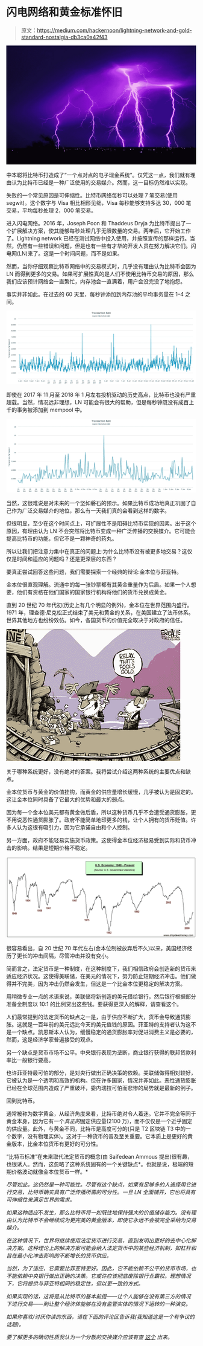 # 闪电网络和黄金标准怀旧

> 原文：<https://medium.com/hackernoon/lightning-network-and-gold-standard-nostalgia-db3ca0a42f43>

![](img/f0be5c7eb7d76e3f30eceaf72e567d11.png)

中本聪将比特币打造成了“一个点对点的电子现金系统”。仅凭这一点，我们就有理由认为比特币已经是一种广泛使用的交易媒介。然而，这一目标仍然难以实现。

失败的一个常见原因是可伸缩性。比特币网络每秒可以处理 7 笔交易(使用 segwit)。这个数字与 Visa 相比相形见绌，Visa 每秒能够支持多达 30，000 笔交易，平均每秒处理 2，000 笔交易。

进入闪电网络。2016 年，Joseph Poon 和 Thaddeus Dryja 为比特币提出了一个扩展解决方案，使其能够每秒处理几乎无限数量的交易。两年后，它开始工作了。Lightning network 已经在测试网络中投入使用，并按照宣传的那样运行。当然，仍然有一些错误和问题，但是也有一些有才华的开发人员在努力解决它们。闪电网(LN)来了。这是一个时间问题，而不是如果。

然而，当你仔细观察比特币网络中的交易模式时，几乎没有理由认为比特币会因为 LN 而得到更多的交易。如果可扩展性真的是人们不使用比特币交易的原因，那么我们应该预计网络会一直繁忙，内存池会一直满着，用户会没完没了地抱怨。

事实并非如此。在过去的 60 天里，每秒钟添加到内存池的平均事务量在 1–4 之间。

![](img/dc4c27635f5714caf4b2a1ddb319afc3.png)

即使在 2017 年 11 月至 2018 年 1 月左右投机驱动的历史高点，比特币也没有严重超载。当然，情况远非理想，LN 可能会有很大的帮助，但是每秒钟既没有成百上千的事务被添加到 mempool 中。

![](img/8e4de14f378716764dc691434142ea8a.png)

当然，这很难说是对未来的一个坚如磐石的预示。如果比特币成功地真正巩固了自己作为广泛交易媒介的地位，那么有一天我们真的会看到这样的数字。

但很明显，至少在这个时间点上，可扩展性不是阻碍比特币实现的因素。出于这个原因，有理由认为 LN 不会突然将比特币变成一种广泛传播的交换媒介。它可能会提高比特币的功能，但它不是一颗神奇的药丸。

所以让我们把注意力集中在真正的问题上:为什么比特币没有被更多地交易？这仅仅是时间和适应的问题吗？还是更深层的东西？

要真正尝试回答这些问题，我们需要探索一个经典的辩论:金本位与菲亚特。

金本位很直观理解。流通中的每一张钞票都有其黄金重量作为后盾。如果一个人想要，他们有资格在他们国家的国家银行机构将他们的货币兑换成黄金。

直到 20 世纪 70 年代初(历史上有几个明显的例外)，金本位在世界范围内盛行。1971 年，理查德·尼克松正式结束了美元和黄金的关系，在美国建立了法币体系。世界其他地方也纷纷效仿。如今，各国货币的价值完全取决于对政府的信任。

![](img/df455a316d7a6e772977dc181bed3730.png)

关于哪种系统更好，没有绝对的答案。我将尝试介绍这两种系统的主要优点和缺点。

金本位货币与黄金的价值挂钩，而黄金的供应量增长缓慢，几乎被认为是固定的。这让金本位同时具备了它最大的优势和最大的弱点。

因为每一个金本位美元都有黄金做后盾，所以这种货币几乎不会遭受通货膨胀，更不用说恶性通货膨胀了。政府不能简单地印更多的钱，让个人拥有的货币贬值。许多人认为这很有吸引力，因为它承诺自由和个人控制。

另一方面，政府不能轻易实施货币政策。这使得金本位经济极易受到实际和货币冲击的影响。结果是短期价格不稳定。

![](img/431ebbed8c4465fa70e5dd4cb0d6608c.png)

很容易看出，自 20 世纪 70 年代左右(金本位制被放弃后不久)以来，美国经济经历了更长的冲击间隔，尽管冲击并没有变小。

简而言之，法定货币是一种制度，在这种制度下，我们相信政府会创造新的货币来适应经济状况。这使得美联储，在美元的情况下，努力防止短期经济冲击。他们做得并不完美，因为冲击仍然会发生，但这是一个比金本位更稳定的解决方案。

用稍微专业一点的术语来说，美联储将新创造的美元借给银行，然后银行根据部分准备金制度以 10:1 的比例贷出这些钱。要获得更深入的解释，请查看这个。

人们最常提到的法定货币的缺点之一是，由于供应不断扩大，货币会导致通货膨胀。这就是一百年前的美元远比今天的美元值钱的原因。菲亚特的支持者认为这不是一个缺点。凯恩斯本人认为，缓慢稳定的通货膨胀率对促进消费主义是必要的，然而，这是经济学家普遍接受的观点。

另一个缺点是货币市场不公平。中央银行表现为垄断，商业银行获得的联邦贷款利率比一般银行要高。

也许菲亚特最可怕的部分，是对央行做出正确决策的依赖。美联储做得相对较好，它被认为是一个透明和高效的机构。但在许多国家，情况并非如此。恶性通货膨胀已经在全球范围内造成了严重破坏，委内瑞拉可怕而悲惨的局势就是最新的例子。

回到比特币。

通常被称为数字黄金，从经济角度来看，比特币绝对令人着迷。它并不完全等同于黄金本身，因为它有一个*真正的*固定供应量(2100 万)，而不仅仅是一个近乎固定的供应量。此外，与黄金不同，比特币是高度可分的(只是 T2 区块链 T3 中的一个数字，没有物理实体)。这对于一种货币的普及至关重要。它本质上是更好的黄金版本，比金本位货币有更好的可分性。

“比特币标准”在未来取代法定货币的概念(由 Saifedean Ammous 提出)很有趣，也很诱人。然而，这忽略了这种系统固有的一个关键缺点*。也就是说，极端的短期价格波动就像金本位货币一样。*

*尽管如此，这仍然是一种可能性。尽管有这个缺点，如果有足够多的人选择用它进行交易，比特币确实具有广泛传播所需的可分性。一旦 LN 全面铺开，它也将具有可伸缩性来满足世界的需求。*

*如果这种适应*不*发生，那么比特币将一如既往地保持强大的价值储存能力。没有理由认为比特币不会继续成为更完美的黄金版本，即使它永远不会被完全采纳为交易媒介。*

*在这种情况下，世界将继续使用法定货币进行交易，直到发明出更好的去中心化解决方案。这种理论上的解决方案可能会纳入法定货币中的某些经济机制，如杠杆和旨在最小化冲击影响的不断增长的货币供应。*

*当然，为了适应，它需要比菲亚特更好。因此，它不能依赖不公平的货币市场，也不能依赖中央银行做出正确的决策。它或许应该彻底废除银行业霸权。理想情况下，它将提供与菲亚特相同的稳定性，但以更一致的方式。*

*如果实现的话，这将是从比特币的基本前提——让个人能够在没有第三方的情况下进行交易——到让整个经济体能够在没有监管实体的情况下运转的一种演变。*

*如果你喜欢/讨厌你读的东西，请在下面的评论区告诉我(我知道这是一个有争议的话题)。*

**要了解更多的确切性质我认为一个分散的交换媒介应该有查* [*这个*](/@TG34/stablecoins-an-economic-perspective-66d4b7a2e6c8) *出来。**